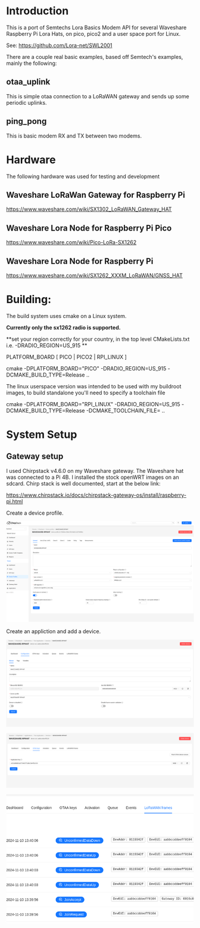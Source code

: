 # Introduction

This is a port of Semtechs Lora Basics Modem API for several Waveshare Raspberry Pi Lora Hats, on pico, pico2 and a user space port for Linux.

See:  https://github.com/Lora-net/SWL2001


There are a couple real basic examples, based off Semtech's examples, mainly the following:

## otaa_uplink

This is simple otaa connection to a LoRaWAN gateway and sends up some periodic uplinks.

## ping_pong

This is basic modem RX and TX between two modems.

# Hardware

The following hardware was used for testing and development

## Waveshare LoRaWan Gateway for Raspberry Pi

https://www.waveshare.com/wiki/SX1302_LoRaWAN_Gateway_HAT

## Waveshare Lora Node for Raspberry Pi Pico

https://www.waveshare.com/wiki/Pico-LoRa-SX1262


## Waveshare Lora Node for Raspberry Pi

https://www.waveshare.com/wiki/SX1262_XXXM_LoRaWAN/GNSS_HAT


# Building:

The build system uses cmake on a Linux system.

**Currently only the sx1262 radio is supported.**

**set your region correctly for your country, in the top level CMakeLists.txt i.e. -DRADIO_REGION=US_915 **

PLATFORM_BOARD [ PICO | PICO2 | RPI_LINUX ]

cmake -DPLATFORM_BOARD="PICO" -DRADIO_REGION=US_915 -DCMAKE_BUILD_TYPE=Release ..

The linux userspace version was intended to be used with my buildroot images, to build standalone you'll need to specify a toolchain file

cmake -DPLATFORM_BOARD="RPI_LINUX" -DRADIO_REGION=US_915 -DCMAKE_BUILD_TYPE=Release -DCMAKE_TOOLCHAIN_FILE=<path to your toolchainfile.cmake> ..

# System Setup

## Gateway setup

I used Chirpstack v4.6.0 on my Waveshare gateway.  The Waveshare hat was connected to a Pi 4B.  I installed the stock openWRT images on an sdcard.  Chirp stack is well documented, start at the below link:

https://www.chirpstack.io/docs/chirpstack-gateway-os/install/raspberry-pi.html

Create a device profile.

![image](docs/images/chirp1.png)

Create an appliction and add a device.

![image](docs/images/chirp2.png)

![image](docs/images/chirp3.png)

![image](docs/images/chirp4.png)
